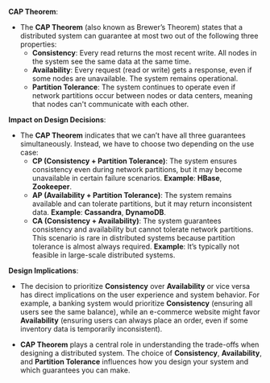 **CAP Theorem**:
   - The **CAP Theorem** (also known as Brewer’s Theorem) states that a distributed system can guarantee at most two out of the following three properties:
     - **Consistency**: Every read returns the most recent write. All nodes in the system see the same data at the same time.
     - **Availability**: Every request (read or write) gets a response, even if some nodes are unavailable. The system remains operational.
     - **Partition Tolerance**: The system continues to operate even if network partitions occur between nodes or data centers, meaning that nodes can't communicate with each other.

   **Impact on Design Decisions**:
   - The **CAP Theorem** indicates that we can’t have all three guarantees simultaneously. Instead, we have to choose two depending on the use case:
     - **CP (Consistency + Partition Tolerance)**: The system ensures consistency even during network partitions, but it may become unavailable in certain failure scenarios. **Example**: **HBase**, **Zookeeper**.
     - **AP (Availability + Partition Tolerance)**: The system remains available and can tolerate partitions, but it may return inconsistent data. **Example**: **Cassandra**, **DynamoDB**.
     - **CA (Consistency + Availability)**: The system guarantees consistency and availability but cannot tolerate network partitions. This scenario is rare in distributed systems because partition tolerance is almost always required. **Example**: It’s typically not feasible in large-scale distributed systems.
  
   **Design Implications**:
   - The decision to prioritize **Consistency** over **Availability** or vice versa has direct implications on the user experience and system behavior. For example, a banking system would prioritize **Consistency** (ensuring all users see the same balance), while an e-commerce website might favor **Availability** (ensuring users can always place an order, even if some inventory data is temporarily inconsistent).

   - **CAP Theorem** plays a central role in understanding the trade-offs when designing a distributed system. The choice of **Consistency**, **Availability**, and **Partition Tolerance** influences how you design your system and which guarantees you can make.